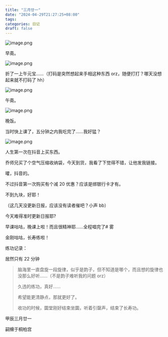 ```yaml
---
title: "三月廿一"
date: "2024-04-29T21:27:25+08:00"
tags: 
categories: 日记
draft: false
---
```

![image.png](https://cdn.jsdelivr.net/gh/luo029/blogimage@main/24%200429%202123%2041.png)

早斋。

![image.png](https://cdn.jsdelivr.net/gh/luo029/blogimage@main/24%200429%202123%2047.png)

折了一上午元宝……（打码是突然想起来手相这种东西 orz，随便打打？哪天没想起来就不打码了 hh）

![image.png](https://cdn.jsdelivr.net/gh/luo029/blogimage@main/24%200429%202124%2029.png)

午斋。

![image.png](https://cdn.jsdelivr.net/gh/luo029/blogimage@main/24%200429%202124%2040.png)

晚饭。

当时快上课了，五分钟之内我吃完了……我好猛？

![image.png](https://cdn.jsdelivr.net/gh/luo029/blogimage@main/24%200429%202124%2055.png)

人生第一次在抖音上买东西。

乔师兄买了个空气压缩收纳袋，今天到货，我看了下觉得不错，让他发我链接。

嚯，抖音的。

不过抖音第一次购买有个减 20 优惠？应该是绑银行卡才有。

不到九块，好耶！

（这几天没更新日报，应该没有读者催吧？小声 bb）

今天难得准时更新日报耶?

早课咕咕，晚课上啦！而且很精神耶……全程唱完了# 雾

金刚咕咕，长寿练啦！

练功记录：

居然只有 22 分钟

> 脑海里一直盘旋一段旋律，似乎是韵子，但不知道是哪个，而且想的旋律也没那么好听……（不是韵子难听我的问题 orz）
> 
> 久违的练功，真好……
> 
> 
> 希望能更清静点，那就更好了。
> 
> 
> 收功的时候，圜堂刚好结束坐圜，听着引罄声，结束了长寿功。

甲辰三月廿一

嗣檙于桐柏宫